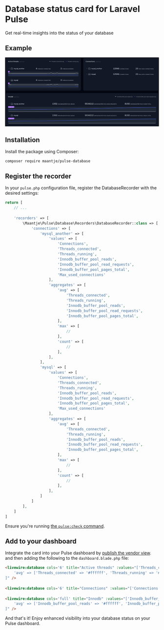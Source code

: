 # Database status card for Laravel Pulse

Get real-time insights into the status of your database

## Example

![example](example.png)

## Installation

Install the package using Composer:

```shell
composer require maantje/pulse-database
```

## Register the recorder

In your `pulse.php` configuration file, register the DatabaseRecorder with the desired settings:

```php
return [
    // ...
    
    'recorders' => [
        \Maantje\Pulse\Database\Recorders\DatabaseRecorder::class => [
            'connections' => [
                'mysql_another' => [
                    'values' => [
                        'Connections',
                        'Threads_connected',
                        'Threads_running',
                        'Innodb_buffer_pool_reads',
                        'Innodb_buffer_pool_read_requests',
                        'Innodb_buffer_pool_pages_total',
                        'Max_used_connections'
                    ],
                    'aggregates' => [
                        'avg' => [
                            'Threads_connected',
                            'Threads_running',
                            'Innodb_buffer_pool_reads',
                            'Innodb_buffer_pool_read_requests',
                            'Innodb_buffer_pool_pages_total',
                        ],
                        'max' => [
                            //
                        ],
                        'count' => [
                            //
                        ],
                    ],
                ],
                'mysql' => [
                    'values' => [
                        'Connections',
                        'Threads_connected',
                        'Threads_running',
                        'Innodb_buffer_pool_reads',
                        'Innodb_buffer_pool_read_requests',
                        'Innodb_buffer_pool_pages_total',
                        'Max_used_connections'
                    ],
                    'aggregates' => [
                        'avg' => [
                            'Threads_connected',
                            'Threads_running',
                            'Innodb_buffer_pool_reads',
                            'Innodb_buffer_pool_read_requests',
                            'Innodb_buffer_pool_pages_total',
                        ],
                        'max' => [
                            //
                        ],
                        'count' => [
                            //
                        ],
                    ],
                ]
            ]
        ],
    ]
]
```

Ensure you're running [the `pulse:check` command](https://laravel.com/docs/10.x/pulse#capturing-entries).

## Add to your dashboard

Integrate the card into your Pulse dashboard by [publish the vendor view](https://laravel.com/docs/10.x/pulse#dashboard-customization).
and then adding the following to the `dashboard.blade.php` file:

```html
<livewire:database cols='6' title="Active threads" :values="['Threads_connected', 'Threads_running']" :graphs="[
    'avg' => ['Threads_connected' => '#ffffff', 'Threads_running' => '#3c5dff'],
]" />

<livewire:database cols='6' title="Connections" :values="['Connections', 'Max_used_connections']" />

<livewire:database cols='full' title="Innodb" :values="['Innodb_buffer_pool_reads', 'Innodb_buffer_pool_read_requests', 'Innodb_buffer_pool_pages_total']" :graphs="[
    'avg' => ['Innodb_buffer_pool_reads' => '#ffffff', 'Innodb_buffer_pool_read_requests' => '#3c5dff'],
]" />
```

And that's it! Enjoy enhanced visibility into your database status on your Pulse dashboard.
